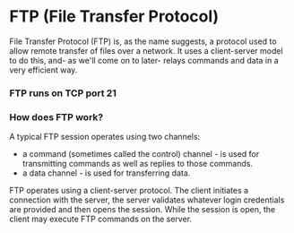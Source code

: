 # FTP (File Transfer Protocol)

File Transfer Protocol (FTP) is, as the name suggests, a protocol used to allow remote transfer of files over a network. It uses a client-server model to do this, and- as we'll come on to later- relays commands and data in a very efficient way.

### FTP runs on TCP port 21

### How does FTP work?

A typical FTP session operates using two channels:

* a command (sometimes called the control) channel - is used for transmitting commands as well as replies to those commands.
* a data channel - is used for transferring data.

FTP operates using a client-server protocol. The client initiates a connection with the server, the server validates whatever login credentials are provided and then opens the session. While the session is open, the client may execute FTP commands on the server.

